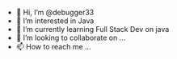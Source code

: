 - 👋 Hi, I’m @debugger33
- 👀 I’m interested in Java
- 🌱 I’m currently learning Full Stack Dev on java
- 💞️ I’m looking to collaborate on ...
- 📫 How to reach me ...

<!---
debugger33/debugger33 is a ✨ special ✨ repository because its `README.md` (this file) appears on your GitHub profile.
You can click the Preview link to take a look at your changes.
--->
